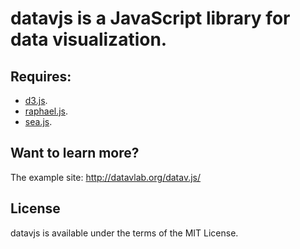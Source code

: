 # datavjs is a JavaScript library for data visualization.

## Requires:
 * [d3.js](https://github.com/mbostock/d3).
 * [raphael.js](http://raphaeljs.com/).
 * [sea.js](https://github.com/seajs/seajs).

## Want to learn more?
   The example site: <http://datavlab.org/datav.js/>
   
## License
   datavjs is available under the terms of the MIT License.
